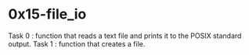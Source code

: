 # 0x15-file_io

Task 0 : function that reads a text file and prints it to the POSIX standard output.
Task 1 : function that creates a file.
